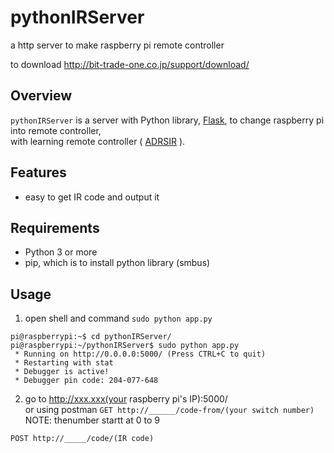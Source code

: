 # pythonIRServer

a http server to make raspberry pi remote controller

to download http://bit-trade-one.co.jp/support/download/

## Overview

`pythonIRServer` is a server with Python library, [Flask](http://flask.pocoo.org), to change raspberry pi into remote controller,  
with learning remote controller ( [ADRSIR](http://bit-trade-one.co.jp/product/module/adrsir/) ).  

## Features

- easy to get IR code and output it

## Requirements

- Python 3 or more
- pip, which is to install python library (smbus)

## Usage

1. open shell and command `sudo python app.py`

``` terminal
pi@raspberrypi:~$ cd pythonIRServer/
pi@raspberrypi:~/pythonIRServer$ sudo python app.py
 * Running on http://0.0.0.0:5000/ (Press CTRL+C to quit)
 * Restarting with stat
 * Debugger is active!
 * Debugger pin code: 204-077-648
```

2. go to http://xxx.xxx(your raspberry pi's IP):5000/  
or using postman 
`GET http://______/code-from/(your switch number)`
NOTE: thenumber startt at 0 to 9

`POST http://_____/code/(IR code)`


